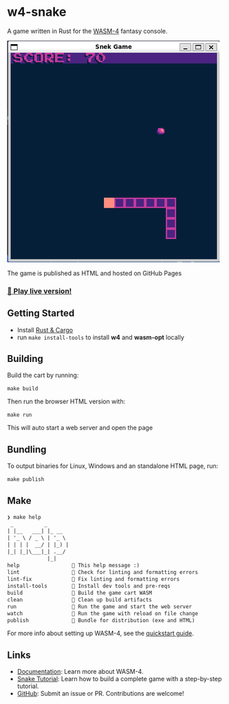 # w4-snake

A game written in Rust for the [WASM-4](https://wasm4.org) fantasy console.

![](./assets/screenshot.png)


The game is published as HTML and hosted on GitHub Pages  
### [🐍 Play live version!](http://code.benco.io/w4-snake/)


## Getting Started

- Install [Rust & Cargo](https://www.rust-lang.org/tools/install)
- run `make install-tools` to install **w4** and **wasm-opt** locally

## Building

Build the cart by running:

```shell
make build
```

Then run the browser HTML version with:

```shell
make run
```

This will auto start a web server and open the page

## Bundling

To output binaries for Linux, Windows and an standalone HTML page, run:

```shell
make publish
```

## Make

```text
❯ make help
 _          _       
| |__   ___| |_ __  
| '_ \ / _ \ | '_ \ 
| | | |  __/ | |_) |
|_| |_|\___|_| .__/ 
             |_|    
help                 💬 This help message :)
lint                 🔎 Check for linting and formatting errors
lint-fix             🧙 Fix linting and formatting errors
install-tools        🔮 Install dev tools and pre-reqs
build                🔨 Build the game cart WASM
clean                🧹 Clean up build artifacts
run                  🚀 Run the game and start the web server
watch                👀 Run the game with reload on file change
publish              🎁 Bundle for distribution (exe and HTML)
```

For more info about setting up WASM-4, see the [quickstart guide](https://wasm4.org/docs/getting-started/setup?code-lang=rust#quickstart).

## Links

- [Documentation](https://wasm4.org/docs): Learn more about WASM-4.
- [Snake Tutorial](https://wasm4.org/docs/tutorials/snake/goal): Learn how to build a complete game
  with a step-by-step tutorial.
- [GitHub](https://github.com/aduros/wasm4): Submit an issue or PR. Contributions are welcome!
